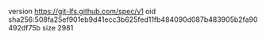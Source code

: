 version https://git-lfs.github.com/spec/v1
oid sha256:508fa25ef901eb9d41ecc3b625fed11fb484090d087b483905b2fa90492df75b
size 2981
